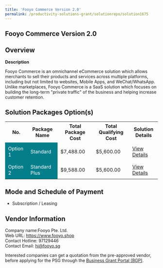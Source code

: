 ```yaml
---
title: 'Fooyo Commerce Version 2.0'
permalink: /productivity-solutions-grant/solutionrepo/solution1675
---
```


## Fooyo Commerce Version 2.0

## Overview

**Description**

Fooyo Commerce is an omnichannel eCommerce solution which allows merchants to sell their products and services across multiple platforms, including but not limited to websites, Mobile Apps, and WeChat/WhatsApp. Unlike marketplaces, Fooyo Commerce is a SaaS solution which focuses on building the long-term "private traffic" of the business and helping increase customer retention.

## Solution Packages Option(s)

<table>
<tr>
<th><b>No.</b></th>
<th><b>Package Name</b></th>
<th><b>Total Package Cost</b></th>
<th><b>Total Qualifying Cost</b></th>
<th><b>Solution Details</b></th>
</tr>
<tr>
<td style='padding: 10px; background-color: #037E8A; color: #FFFFFF;'>Option 1</td>
<td style='padding: 10px; background-color: #037E8A; color: #FFFFFF;'>Standard</td>
<td style='padding: 10px;'>$7,488.00</td>
<td style='padding: 10px;'>$5,600.00</td>
<td style='padding: 10px;'><a href='/images/psg/Fooyo_Fooyo_Commerce_Desensitised_Annex3_Part1.pdf' target='_blank'>View Details</a></td>
</tr>
<tr>
<td style='padding: 10px; background-color: #037E8A; color: #FFFFFF;'>Option 2</td>
<td style='padding: 10px; background-color: #037E8A; color: #FFFFFF;'>Standard Plus</td>
<td style='padding: 10px;'>$9,588.00</td>
<td style='padding: 10px;'>$5,600.00</td>
<td style='padding: 10px;'><a href='/images/psg/Fooyo_Fooyo_Commerce_Desensitised_Annex3_Part2.pdf' target='_blank'>View Details</a></td>
</tr>
</table>

## Mode and Schedule of Payment

 - Subscription / Leasing

## Vendor Information

 Company name:Fooyo Pte. Ltd.<br>Web URL: https://www.fooyo.shop <br>Contact Hotline: 97129446 <br>Contact Email: hi@fooyo.sg 

Interested companies can get a quotation from the pre-approved vendor, before applying for the PSG through the <a href='https://www.businessgrants.gov.sg/' target='_blank' rel='noopener'>Business Grant Portal (BGP)</a>.

<script src="/jquery/resize-tables.js"></script>
